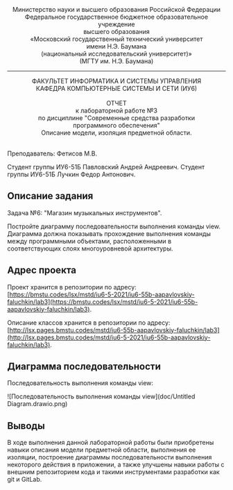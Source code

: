 <div align="center">
Министерство науки и высшего образования Российской Федерации <br />
Федеральное государственное бюджетное образовательное учреждение <br />
высшего образования <br />
«Московский государственный технический университет <br />
имени Н.Э. Баумана <br />
(национальный исследовательский университет)» <br />
(МГТУ им. Н.Э. Баумана)
</div>
<hr />
<div align="center">
ФАКУЛЬТЕТ ИНФОРМАТИКА И СИСТЕМЫ УПРАВЛЕНИЯ <br />
КАФЕДРА КОМПЬЮТЕРНЫЕ СИСТЕМЫ И СЕТИ (ИУ6)
</div>
<br />
<div align="center">
ОТЧЕТ <br />
к лабораторной работе №3 <br />
по дисциплине "Современные средства разработки <br />
программного обеспечения" <br />
Описание модели, изоляция предметной области.
</div>
<br />

Преподаватель: Фетисов М.В.

Студент группы ИУ6-51Б Павловский Андрей Андреевич. Студент группы ИУ6-51Б Лучкин Федор Антонович. 

## Описание задания

Задача №6: "Магазин музыкальных инструментов".

Постройте диаграмму последовательности выполнения команды view. Диаграмма должна показывать прохождение выполнения команды между программными объектами, расположенными в соответствующих слоях многоуровневой архитектуры.

## Адрес проекта

Проект хранится в репозитории по адресу: [https://bmstu.codes/lsx/mstd/iu6-5-2021/iu6-55b-aapavlovskiy-faluchkin/lab3](https://bmstu.codes/lsx/mstd/iu6-5-2021/iu6-55b-aapavlovskiy-faluchkin/lab3).

Описание классов хранится в репозитории по адресу: [http://lsx.pages.bmstu.codes/mstd/iu6-55b-aapavlovskiy-faluchkin/lab3](http://lsx.pages.bmstu.codes/mstd/iu6-5-2021/iu6-55b-aapavlovskiy-faluchkin/lab3).

## Диаграмма последовательности

Последовательность выполнения команды view:

![Последовательность выполнения команды view](doc/Untitled Diagram.drawio.png)

## Выводы

В ходе выполнения данной лабораторной работы были приобретены навыки описания модели предметной области, выполнения ее изоляции, построение диаграммы последовательности выполнения некоторого действия в приложении, а также улучшены навыки работы с внешним репозиторием кода и такими инструментами разработки как git и GitLab.
